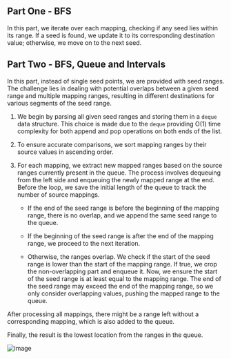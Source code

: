 ## Part One - BFS

In this part, we iterate over each mapping, checking if any seed lies within its range. If a seed is found, we update it to its corresponding destination value; otherwise, we move on to the next seed.

## Part Two - BFS, Queue and Intervals

In this part, instead of single seed points, we are provided with seed ranges. The challenge lies in dealing with potential overlaps between a given seed range and multiple mapping ranges, resulting in different destinations for various segments of the seed range.

1. We begin by parsing all given seed ranges and storing them in a `deque` data structure. This choice is made due to the `deque` providing O(1) time complexity for both append and pop operations on both ends of the list.

2. To ensure accurate comparisons, we sort mapping ranges by their source values in ascending order.

3. For each mapping, we extract new mapped ranges based on the source ranges currently present in the queue. The process involves dequeuing from the left side and enqueuing the newly mapped range at the end. Before the loop, we save the initial length of the queue to track the number of source mappings.

   - If the end of the seed range is before the beginning of the mapping range, there is no overlap, and we append the same seed range to the queue.

   - If the beginning of the seed range is after the end of the mapping range, we proceed to the next iteration.

   - Otherwise, the ranges overlap. We check if the start of the seed range is lower than the start of the mapping range. If true, we crop the non-overlapping part and enqueue it. Now, we ensure the start of the seed range is at least equal to the mapping range. The end of the seed range may exceed the end of the mapping range, so we only consider overlapping values, pushing the mapped range to the queue.

After processing all mappings, there might be a range left without a corresponding mapping, which is also added to the queue.

Finally, the result is the lowest location from the ranges in the queue.

![image](https://github.com/coado/advent_of_code_2023/assets/64146291/78b8b282-0212-4b66-82e9-2a5deb45e276)

